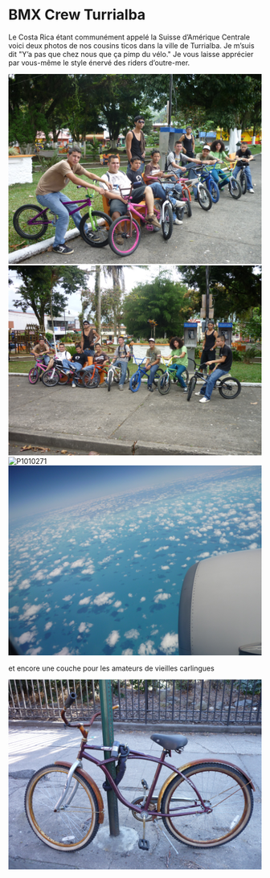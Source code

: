 # BMX Crew Turrialba

<!-- Stéphane Bachmann -->

Le Costa Rica étant communément appelé la Suisse d’Amérique Centrale voici deux photos de nos cousins ticos dans la ville de Turrialba. Je m’suis dit "Y’a pas que chez nous que ça pimp du vélo." Je vous laisse apprécier par vous-même le style énervé des riders d’outre-mer.

![P1010223](./media/P1010223.jpg)
![P1010224](./media/P1010224.jpg)
![P1010271](./media/P1010271.jpg)
![P1010490](./media/P1010490.jpg)

et encore une couche pour les amateurs de vieilles carlingues

![P1000729](./media/P1000729.jpg)
